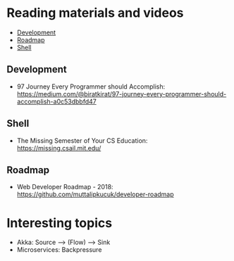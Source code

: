 # Reading materials and videos
- [Development](#development)
- [Roadmap](#roadmap)
- [Shell](#shell)

## Development
- 97 Journey Every Programmer should Accomplish: https://medium.com/@biratkirat/97-journey-every-programmer-should-accomplish-a0c53dbbfd47

## Shell
- The Missing Semester of Your CS Education: https://missing.csail.mit.edu/

## Roadmap
- Web Developer Roadmap - 2018: https://github.com/muttalipkucuk/developer-roadmap

# Interesting topics
- Akka: Source --> (Flow) --> Sink
- Microservices: Backpressure

